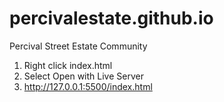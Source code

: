 # percivalestate.github.io

Percival Street Estate Community

1. Right click index.html
2. Select Open with Live Server
3. http://127.0.0.1:5500/index.html
